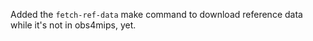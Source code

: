 Added the `fetch-ref-data` make command to download reference data while it's not in obs4mips, yet.
